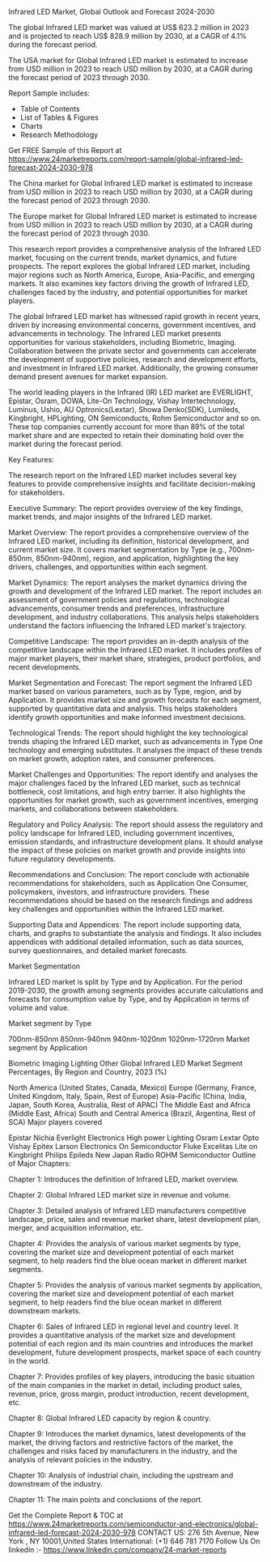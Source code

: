 Infrared LED Market, Global Outlook and Forecast 2024-2030

The global Infrared LED market was valued at US$ 623.2 million in 2023 and is projected to reach US$ 828.9 million by 2030, at a CAGR of 4.1% during the forecast period.

The USA market for Global Infrared LED market is estimated to increase from USD million in 2023 to reach USD million by 2030, at a CAGR during the forecast period of 2023 through 2030.

Report Sample includes:
- Table of Contents
- List of Tables & Figures
- Charts
- Research Methodology

Get FREE Sample of this Report at https://www.24marketreports.com/report-sample/global-infrared-led-forecast-2024-2030-978

The China market for Global Infrared LED market is estimated to increase from USD million in 2023 to reach USD million by 2030, at a CAGR during the forecast period of 2023 through 2030.

The Europe market for Global Infrared LED market is estimated to increase from USD million in 2023 to reach USD million by 2030, at a CAGR during the forecast period of 2023 through 2030.

This research report provides a comprehensive analysis of the Infrared LED market, focusing on the current trends, market dynamics, and future prospects. The report explores the global Infrared LED market, including major regions such as North America, Europe, Asia-Pacific, and emerging markets. It also examines key factors driving the growth of Infrared LED, challenges faced by the industry, and potential opportunities for market players.

The global Infrared LED market has witnessed rapid growth in recent years, driven by increasing environmental concerns, government incentives, and advancements in technology. The Infrared LED market presents opportunities for various stakeholders, including Biometric, Imaging. Collaboration between the private sector and governments can accelerate the development of supportive policies, research and development efforts, and investment in Infrared LED market. Additionally, the growing consumer demand present avenues for market expansion.

The world leading players in the Infrared (IR) LED market are EVERLIGHT, Epistar, Osram, DOWA, Lite-On Technology, Vishay Intertechnology, Luminus, Ushio, AU Optronics(Lextar), Showa Denko(SDK), Lumileds, Kingbright, HPLighting, ON Semiconducts, Rohm Semiconductor and so on. These top companies currently account for more than 89% of the total market share and are expected to retain their dominating hold over the market during the forecast period.

Key Features:

The research report on the Infrared LED market includes several key features to provide comprehensive insights and facilitate decision-making for stakeholders.

Executive Summary: The report provides overview of the key findings, market trends, and major insights of the Infrared LED market.

Market Overview: The report provides a comprehensive overview of the Infrared LED market, including its definition, historical development, and current market size. It covers market segmentation by Type (e.g., 700nm-850nm, 850nm-940nm), region, and application, highlighting the key drivers, challenges, and opportunities within each segment.

Market Dynamics: The report analyses the market dynamics driving the growth and development of the Infrared LED market. The report includes an assessment of government policies and regulations, technological advancements, consumer trends and preferences, infrastructure development, and industry collaborations. This analysis helps stakeholders understand the factors influencing the Infrared LED market's trajectory.

Competitive Landscape: The report provides an in-depth analysis of the competitive landscape within the Infrared LED market. It includes profiles of major market players, their market share, strategies, product portfolios, and recent developments.

Market Segmentation and Forecast: The report segment the Infrared LED market based on various parameters, such as by Type, region, and by Application. It provides market size and growth forecasts for each segment, supported by quantitative data and analysis. This helps stakeholders identify growth opportunities and make informed investment decisions.

Technological Trends: The report should highlight the key technological trends shaping the Infrared LED market, such as advancements in Type One technology and emerging substitutes. It analyses the impact of these trends on market growth, adoption rates, and consumer preferences.

Market Challenges and Opportunities: The report identify and analyses the major challenges faced by the Infrared LED market, such as technical bottleneck, cost limitations, and high entry barrier. It also highlights the opportunities for market growth, such as government incentives, emerging markets, and collaborations between stakeholders.

Regulatory and Policy Analysis: The report should assess the regulatory and policy landscape for Infrared LED, including government incentives, emission standards, and infrastructure development plans. It should analyse the impact of these policies on market growth and provide insights into future regulatory developments.

Recommendations and Conclusion: The report conclude with actionable recommendations for stakeholders, such as Application One Consumer, policymakers, investors, and infrastructure providers. These recommendations should be based on the research findings and address key challenges and opportunities within the Infrared LED market.

Supporting Data and Appendices: The report include supporting data, charts, and graphs to substantiate the analysis and findings. It also includes appendices with additional detailed information, such as data sources, survey questionnaires, and detailed market forecasts.

Market Segmentation

Infrared LED market is split by Type and by Application. For the period 2019-2030, the growth among segments provides accurate calculations and forecasts for consumption value by Type, and by Application in terms of volume and value.

Market segment by Type

700nm-850nm
850nm-940nm
940nm-1020nm
1020nm-1720nm
Market segment by Application

Biometric
Imaging
Lighting
Other
Global Infrared LED Market Segment Percentages, By Region and Country, 2023 (%)

North America (United States, Canada, Mexico)
Europe (Germany, France, United Kingdom, Italy, Spain, Rest of Europe)
Asia-Pacific (China, India, Japan, South Korea, Australia, Rest of APAC)
The Middle East and Africa (Middle East, Africa)
South and Central America (Brazil, Argentina, Rest of SCA)
Major players covered

Epistar
Nichia
Everlight Electronics
High power Lighting
Osram
Lextar
Opto
Vishay
Epitex
Larson Electronics
On Semiconductor
Fluke
Excelitas
Lite on
Kingbright
Philips
Epileds
New Japan Radio
ROHM Semiconductor
Outline of Major Chapters:

Chapter 1: Introduces the definition of Infrared LED, market overview.

Chapter 2: Global Infrared LED market size in revenue and volume.

Chapter 3: Detailed analysis of Infrared LED manufacturers competitive landscape, price, sales and revenue market share, latest development plan, merger, and acquisition information, etc.

Chapter 4: Provides the analysis of various market segments by type, covering the market size and development potential of each market segment, to help readers find the blue ocean market in different market segments.

Chapter 5: Provides the analysis of various market segments by application, covering the market size and development potential of each market segment, to help readers find the blue ocean market in different downstream markets.

Chapter 6: Sales of Infrared LED in regional level and country level. It provides a quantitative analysis of the market size and development potential of each region and its main countries and introduces the market development, future development prospects, market space of each country in the world.

Chapter 7: Provides profiles of key players, introducing the basic situation of the main companies in the market in detail, including product sales, revenue, price, gross margin, product introduction, recent development, etc.

Chapter 8: Global Infrared LED capacity by region & country.

Chapter 9: Introduces the market dynamics, latest developments of the market, the driving factors and restrictive factors of the market, the challenges and risks faced by manufacturers in the industry, and the analysis of relevant policies in the industry.

Chapter 10: Analysis of industrial chain, including the upstream and downstream of the industry.

Chapter 11: The main points and conclusions of the report.

Get the Complete Report & TOC at https://www.24marketreports.com/semiconductor-and-electronics/global-infrared-led-forecast-2024-2030-978
CONTACT US:
276 5th Avenue, New York , NY 10001,United States
International: (+1) 646 781 7170
Follow Us On linkedin :- https://www.linkedin.com/company/24-market-reports

